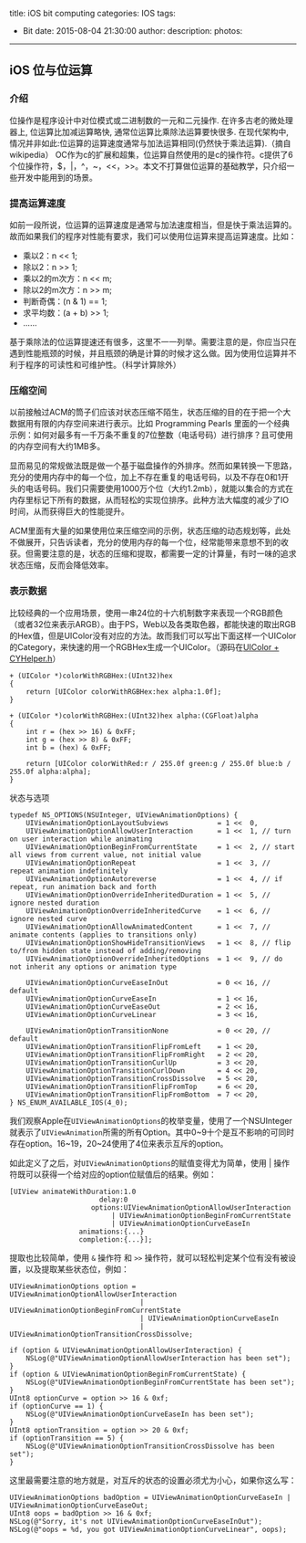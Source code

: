 title: iOS bit computing
categories: IOS
tags:
  - Bit
date: 2015-08-04 21:30:00
author:
description:
photos:
---
## iOS 位与位运算

### 介绍
位操作是程序设计中对位模式或二进制数的一元和二元操作. 在许多古老的微处理器上, 位运算比加减运算略快, 通常位运算比乘除法运算要快很多. 在现代架构中, 情况并非如此:位运算的运算速度通常与加法运算相同(仍然快于乘法运算).（摘自wikipedia）
OC作为c的扩展和超集，位运算自然使用的是c的操作符。c提供了6个位操作符，$，|，^，~，<<，>>。本文不打算做位运算的基础教学，只介绍一些开发中能用到的场景。

### 提高运算速度
如前一段所说，位运算的运算速度是通常与加法速度相当，但是快于乘法运算的。故而如果我们的程序对性能有要求，我们可以使用位运算来提高运算速度。比如：

- 乘以2：n << 1;
- 除以2：n >> 1;
- 乘以2的m次方：n << m;
- 除以2的m次方：n >> m;
- 判断奇偶：(n & 1) == 1;
- 求平均数：(a + b) >> 1;
- ……

基于乘除法的位运算提速还有很多，这里不一一列举。需要注意的是，你应当只在遇到性能瓶颈的时候，并且瓶颈的确是计算的时候才这么做。因为使用位运算并不利于程序的可读性和可维护性。（科学计算除外）

### 压缩空间
以前接触过ACM的筒子们应该对状态压缩不陌生，状态压缩的目的在于把一个大数据用有限的内存空间来进行表示。比如 Programming Pearls 里面的一个经典示例：如何对最多有一千万条不重复的7位整数（电话号码）进行排序？且可使用的内存空间有大约1MB多。

显而易见的常规做法既是做一个基于磁盘操作的外排序。然而如果转换一下思路，充分的使用内存中的每一个位，加上不存在重复的电话号码，以及不存在0和1开头的电话号码。我们只需要使用1000万个位（大约1.2mb），就能以集合的方式在内存里标记下所有的数据，从而轻松的实现位排序。此种方法大幅度的减少了IO时间，从而获得巨大的性能提升。

ACM里面有大量的如果使用位来压缩空间的示例，状态压缩的动态规划等，此处不做展开，只告诉读者，充分的使用内存的每一个位，经常能带来意想不到的收获。但需要注意的是，状态的压缩和提取，都需要一定的计算量，有时一味的追求状态压缩，反而会降低效率。

### 表示数据
比较经典的一个应用场景，使用一串24位的十六机制数字来表现一个RGB颜色（或者32位来表示ARGB）。由于PS，Web以及各类取色器，都能快速的取出RGB的Hex值，但是UIColor没有对应的方法。故而我们可以写出下面这样一个UIColor的Category，来快速的用一个RGBHex生成一个UIColor。（源码在[UIColor + CYHelper.h](http://github.com/lancy/cyhelper)）
```
+ (UIColor *)colorWithRGBHex:(UInt32)hex
{
    return [UIColor colorWithRGBHex:hex alpha:1.0f];
}

+ (UIColor *)colorWithRGBHex:(UInt32)hex alpha:(CGFloat)alpha
{
    int r = (hex >> 16) & 0xFF;
    int g = (hex >> 8) & 0xFF;
    int b = (hex) & 0xFF;

    return [UIColor colorWithRed:r / 255.0f green:g / 255.0f blue:b / 255.0f alpha:alpha];
}
```

状态与选项
```
typedef NS_OPTIONS(NSUInteger, UIViewAnimationOptions) {
    UIViewAnimationOptionLayoutSubviews            = 1 <<  0,
    UIViewAnimationOptionAllowUserInteraction      = 1 <<  1, // turn on user interaction while animating
    UIViewAnimationOptionBeginFromCurrentState     = 1 <<  2, // start all views from current value, not initial value
    UIViewAnimationOptionRepeat                    = 1 <<  3, // repeat animation indefinitely
    UIViewAnimationOptionAutoreverse               = 1 <<  4, // if repeat, run animation back and forth
    UIViewAnimationOptionOverrideInheritedDuration = 1 <<  5, // ignore nested duration
    UIViewAnimationOptionOverrideInheritedCurve    = 1 <<  6, // ignore nested curve
    UIViewAnimationOptionAllowAnimatedContent      = 1 <<  7, // animate contents (applies to transitions only)
    UIViewAnimationOptionShowHideTransitionViews   = 1 <<  8, // flip to/from hidden state instead of adding/removing
    UIViewAnimationOptionOverrideInheritedOptions  = 1 <<  9, // do not inherit any options or animation type

    UIViewAnimationOptionCurveEaseInOut            = 0 << 16, // default
    UIViewAnimationOptionCurveEaseIn               = 1 << 16,
    UIViewAnimationOptionCurveEaseOut              = 2 << 16,
    UIViewAnimationOptionCurveLinear               = 3 << 16,

    UIViewAnimationOptionTransitionNone            = 0 << 20, // default
    UIViewAnimationOptionTransitionFlipFromLeft    = 1 << 20,
    UIViewAnimationOptionTransitionFlipFromRight   = 2 << 20,
    UIViewAnimationOptionTransitionCurlUp          = 3 << 20,
    UIViewAnimationOptionTransitionCurlDown        = 4 << 20,
    UIViewAnimationOptionTransitionCrossDissolve   = 5 << 20,
    UIViewAnimationOptionTransitionFlipFromTop     = 6 << 20,
    UIViewAnimationOptionTransitionFlipFromBottom  = 7 << 20,
} NS_ENUM_AVAILABLE_IOS(4_0);
```

我们观察Apple在`UIViewAnimationOptions`的枚举变量，使用了一个NSUInteger就表示了`UIViewAnimation`所需的所有Option。其中0~9十个是互不影响的可同时存在option。16~19，20~24使用了4位来表示互斥的option。

如此定义了之后，对`UIViewAnimationOptions`的赋值变得尤为简单，使用 | 操作符既可以获得一个给对应的option位赋值后的结果。例如：
```
[UIView animateWithDuration:1.0
                      delay:0
                    options:UIViewAnimationOptionAllowUserInteraction
                         | UIViewAnimationOptionBeginFromCurrentState
                         | UIViewAnimationOptionCurveEaseIn
                 animations:{...}
                 completion:{...}];
```

提取也比较简单，使用 `&` 操作符 和 `>>` 操作符，就可以轻松判定某个位有没有被设置，以及提取某些状态位，例如：
```
UIViewAnimationOptions option = UIViewAnimationOptionAllowUserInteraction
                                | UIViewAnimationOptionBeginFromCurrentState
                                | UIViewAnimationOptionCurveEaseIn
                                | UIViewAnimationOptionTransitionCrossDissolve;

if (option & UIViewAnimationOptionAllowUserInteraction) {
    NSLog(@"UIViewAnimationOptionAllowUserInteraction has been set");
}
if (option & UIViewAnimationOptionBeginFromCurrentState) {
    NSLog(@"UIViewAnimationOptionBeginFromCurrentState has been set");
}
UInt8 optionCurve = option >> 16 & 0xf;
if (optionCurve == 1) {
    NSLog(@"UIViewAnimationOptionCurveEaseIn has been set");
}
UInt8 optionTransition = option >> 20 & 0xf;
if (optionTransition == 5) {
    NSLog(@"UIViewAnimationOptionTransitionCrossDissolve has been set");
}
```

这里最需要注意的地方就是，对互斥的状态的设置必须尤为小心，如果你这么写：
```
UIViewAnimationOptions badOption = UIViewAnimationOptionCurveEaseIn | UIViewAnimationOptionCurveEaseOut;
UInt8 oops = badOption >> 16 & 0xf;
NSLog(@"Sorry, it's not UIViewAnimationOptionCurveEaseInOut");
NSLog(@"oops = %d, you got UIViewAnimationOptionCurveLinear", oops);
```

